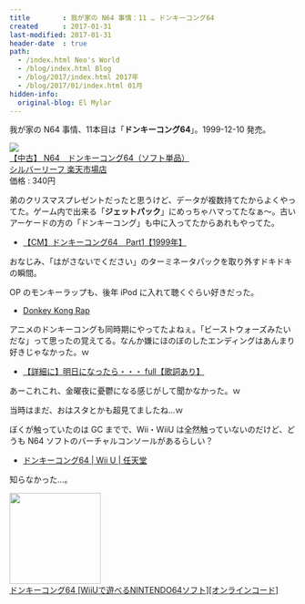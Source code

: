 ```yaml
---
title        : 我が家の N64 事情：11 … ドンキーコング64
created      : 2017-01-31
last-modified: 2017-01-31
header-date  : true
path:
  - /index.html Neo's World
  - /blog/index.html Blog
  - /blog/2017/index.html 2017年
  - /blog/2017/01/index.html 01月
hidden-info:
  original-blog: El Mylar
---
```


我が家の N64 事情、11本目は「__ドンキーコング64__」。1999-12-10 発売。

<div class="ad-rakuten">
  <div class="ad-rakuten-image">
    <a href="https://hb.afl.rakuten.co.jp/hgc/g00qk0e2.waxycae5.g00qk0e2.waxyd283/?pc=https%3A%2F%2Fitem.rakuten.co.jp%2Fbossleaf%2Fn64-t0115%2F&amp;m=http%3A%2F%2Fm.rakuten.co.jp%2Fbossleaf%2Fi%2F10068932%2F">
      <img src="https://thumbnail.image.rakuten.co.jp/@0_mall/bossleaf/cabinet/n6401/img59347010.jpg?_ex=128x128">
    </a>
  </div>
  <div class="ad-rakuten-info">
    <div class="ad-rakuten-title">
      <a href="https://hb.afl.rakuten.co.jp/hgc/g00qk0e2.waxycae5.g00qk0e2.waxyd283/?pc=https%3A%2F%2Fitem.rakuten.co.jp%2Fbossleaf%2Fn64-t0115%2F&amp;m=http%3A%2F%2Fm.rakuten.co.jp%2Fbossleaf%2Fi%2F10068932%2F">【中古】 N64　ドンキーコング64（ソフト単品）</a>
    </div>
    <div class="ad-rakuten-shop">
      <a href="https://hb.afl.rakuten.co.jp/hgc/g00qk0e2.waxycae5.g00qk0e2.waxyd283/?pc=https%3A%2F%2Fwww.rakuten.co.jp%2Fbossleaf%2F&amp;m=http%3A%2F%2Fm.rakuten.co.jp%2Fbossleaf%2F">シルバーリーフ 楽天市場店</a>
    </div>
    <div class="ad-rakuten-price">価格 : 340円</div>
  </div>
</div>

弟のクリスマスプレゼントだったと思うけど、データが複数持てたからよくやってた。ゲーム内で出来る「__ジェットパック__」にめっちゃハマってたなぁ～。古いアーケードの方の「ドンキーコング」も中に入ってたからあれもやってた。

- [【CM】ドンキーコング64　Part1【1999年】](https://youtube.com/watch?v=xcDz1PW82Xk)

おなじみ、「はがさないでください」のターミネータパックを取り外すドキドキの瞬間。

OP のモンキーラップも、後年 iPod に入れて聴くぐらい好きだった。

- [Donkey Kong Rap](https://youtube.com/watch?v=RcP91tQ4ZSM)

アニメのドンキーコングも同時期にやってたよねぇ。「ビーストウォーズみたいだな」って思ったの覚えてる。なんか嫌にほのぼのしたエンディングはあんまり好きじゃなかった。ｗ

- [【詳細に】明日になったら・・・ full【歌詞あり】](https://youtube.com/watch?v=p6kzOdRbfyE)

あーこれこれ、金曜夜に憂鬱になる感じがして聞かなかった。ｗ

当時はまだ、おはスタとかも超見てましたね…ｗ

ぼくが触っていたのは GC までで、Wii・WiiU は全然触っていないのだけど、どうも N64 ソフトのバーチャルコンソールがあるらしい？

- [ドンキーコング64 | Wii U | 任天堂](https://www.nintendo.co.jp/titles/20010000013228)

知らなかった…。

<div class="ad-amazon">
  <div class="ad-amazon-image">
    <a href="https://www.amazon.co.jp/dp/B00V7V2JUK?tag=neos21-22&amp;linkCode=osi&amp;th=1&amp;psc=1">
      <img src="https://m.media-amazon.com/images/I/515V1w+K-dL._SL160_.jpg" width="160" height="160">
    </a>
  </div>
  <div class="ad-amazon-info">
    <div class="ad-amazon-title">
      <a href="https://www.amazon.co.jp/dp/B00V7V2JUK?tag=neos21-22&amp;linkCode=osi&amp;th=1&amp;psc=1">ドンキーコング64 [WiiUで遊べるNINTENDO64ソフト][オンラインコード]</a>
    </div>
  </div>
</div>
